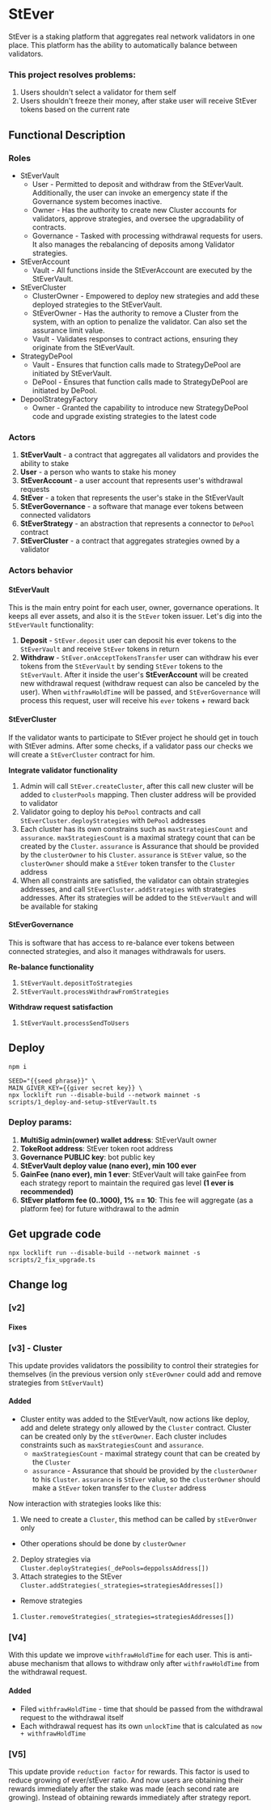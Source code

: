 # StEver

StEver is a staking platform that aggregates real network validators in one place. This platform
has the ability to automatically balance between validators.

### This project resolves problems:
1. Users shouldn't select a validator for them self
2. Users shouldn't freeze their money, after stake user will receive StEver tokens based on the current rate

## Functional Description
### Roles
+ StEverVault
  - User - Permitted to deposit and withdraw from the StEverVault.
  Additionally, the user can invoke an emergency state if the
  Governance system becomes inactive.
  - Owner - Has the authority to create new Cluster accounts for
  validators, approve strategies, and oversee the upgradability
  of contracts.
  - Governance - Tasked with processing withdrawal requests for
  users. It also manages the rebalancing of deposits among
  Validator strategies.
+ StEverAccount
  - Vault - All functions inside the StEverAccount are executed by
  the StEverVault.
+ StEverCluster
  - ClusterOwner - Empowered to deploy new strategies and add these
  deployed strategies to the StEverVault.
  - StEverOwner - Has the authority to remove a Cluster from the
  system, with an option to penalize the validator. Can also set
  the assurance limit value.
  - Vault - Validates responses to contract actions, ensuring they
  originate from the StEverVault.
+ StrategyDePool
  - Vault - Ensures that function calls made to StrategyDePool are
  initiated by StEverVault.
  - DePool - Ensures that function calls made to StrategyDePool are
  initiated by DePool.
+ DepoolStrategyFactory
  - Owner - Granted the capability to introduce new StrategyDePool
  code and upgrade existing strategies to the latest code
### Actors
1. **StEverVault** - a contract that aggregates all validators and provides the ability to stake
2. **User** - a person who wants to stake his money
3. **StEverAccount** - a user account that represents user's withdrawal requests
4. **StEver** - a token that represents the user's stake in the StEverVault
5. **StEverGovernance** - a software that manage ever tokens between connected validators
6. **StEverStrategy** - an abstraction that represents a connector to `DePool` contract
7. **StEverCluster** - a contract that aggregates strategies owned by a validator

### Actors behavior
#### StEverVault
This is the main entry point for each user, owner, governance operations. It keeps all ever assets, and also it is the `StEver` token issuer.
Let's dig into the `StEverVault` functionality:
1. **Deposit** - `StEver.deposit` user can deposit his ever tokens to the `StEverVault` and receive `StEver` tokens in return
2. **Withdraw** - `StEver.onAcceptTokensTransfer` user can withdraw his ever tokens from the `StEverVault` by sending `StEver` tokens to the `StEverVault`.
After it inside the user's **StEverAccount** will be created new withdrawal request (withdraw request can also be canceled by the user).
When `withfrawHoldTime` will be passed, and `StEverGovernance` will process this request, user will receive his `ever` tokens + reward back
#### StEverCluster
If the validator wants to participate to StEver project he should get in touch with StEver admins. After some checks,
if a validator pass our checks we will create a `StEverCluster` contract for him.

**Integrate validator functionality**
1. Admin will call `StEver.createCluster`, after this call new cluster will be added to `clusterPools` mapping.
Then cluster address will be provided to validator
2. Validator going to deploy his `DePool` contracts and call `StEverCluster.deployStrategies` with `DePool` addresses
3. Each cluster has its own constrains such as `maxStrategiesCount` and `assurance`. `maxStrategiesCount` is a maximal
   strategy count that can be created by the `Cluster`. `assurance` is Assurance that should be provided by the
   `clusterOwner` to his `Cluster`. `assurance` is `StEver` value, so the `clusterOwner` should make a `StEver` token
   transfer to the `Cluster` address
4. When all constraints are satisfied, the validator can obtain strategies addresses, and call `StEverCluster.addStrategies` with strategies addresses.
After its strategies will be added to the `StEverVault` and will be available for staking

#### StEverGovernance
This is software that has access to re-balance ever tokens between connected strategies, and also it manages withdrawals for users.

**Re-balance functionality**
1. `StEverVault.depositToStrategies`
2. `StEverVault.processWithdrawFromStrategies`

**Withdraw request satisfaction**
1. `StEverVault.processSendToUsers`
 
## Deploy
```shell
npm i
```
```shell
SEED="{{seed phrase}}" \
MAIN_GIVER_KEY={{giver secret key}} \
npx locklift run --disable-build --network mainnet -s scripts/1_deploy-and-setup-stEverVault.ts
```
### Deploy params:
1. **MultiSig admin(owner) wallet address**: StEverVault owner
2. **TokeRoot address**: StEver token root address
3. **Governance PUBLIC key**: bot public key
4. **StEverVault deploy value (nano ever), min 100 ever**
5. **GainFee (nano ever), min 1 ever**: StEverVault will take gainFee from each strategy report to maintain the required gas level **(1 ever is recommended)**
6. **StEver platform fee (0..1000), 1% == 10**: This fee will aggregate (as a platform fee) for future withdrawal to the admin

## Get upgrade code

```shell
npx locklift run --disable-build --network mainnet -s scripts/2_fix_upgrade.ts
```
## Change log
### [v2]
#### Fixes

### [v3] - Cluster
This update provides validators the possibility to control their strategies for themselves
(in the previous version only `stEverOwner` could add and remove strategies from `StEverVault`)
#### Added
- Cluster entity was added to the StEverVault, now actions like deploy, add and delete strategy only allowed by the
  `Cluster` contract. Cluster can be created only by the `stEverOwner`. Each cluster includes constraints such as
  `maxStrategiesCount` and `assurance`.
  - `maxStrategiesCount` - maximal strategy count that can be created by the `Cluster`
  - `assurance` - Assurance that should be provided by the `clusterOwner` to his `Cluster`. `assurance` is `StEver` value,
    so the `clusterOwner` should make a `StEver` token transfer to the `Cluster` address
  
Now interaction with strategies looks like this:
1. We need to create a `Cluster`, this method can be called by `stEverOnwer` only
- Other operations should be done by `clusterOwner`
2. Deploy strategies via `Cluster.deployStrategies(_dePools=deppolssAddress[])`
3. Attach strategies to the StEver `Cluster.addStrategies(_strategies=strategiesAddresses[])`
- Remove strategies
1. `Cluster.removeStrategies(_strategies=strategiesAddresses[])`

### [V4]
With this update we improve `withfrawHoldTime` for each user. This is anti-abuse mechanism
that allows to withdraw only after `withfrawHoldTime` from the withdrawal request. 
#### Added
- Filed `withfrawHoldTime` - time that should be passed from the withdrawal request to the withdrawal itself
- Each withdrawal request has its own `unlockTime` that is calculated as `now + withfrawHoldTime`

### [V5]
This update provide `reduction factor` for rewards. This factor is used to reduce growing of ever/stEver ratio.
And now users are obtaining their rewards immediately after the stake was made (each second rate are growing).
Instead of obtaining rewards immediately after strategy report.






